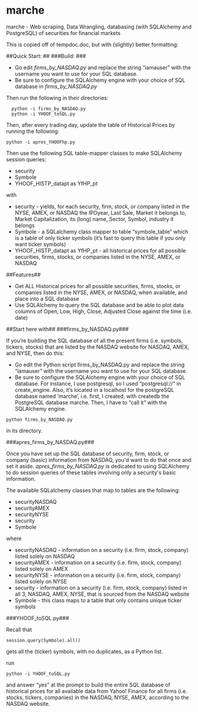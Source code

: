 # marche
marche - Web scraping, Data Wrangling, databasing (with SQLAlchemy and PostgreSQL) of securities for financial markets

This is copied off of tempdoc.doc, but with (slightly) better formatting:

##Quick Start: ##
###Build: ###

- Go edit *firms_by_NASDAQ.py* and replace the string “iamauser” with the username you want to use for your SQL database.
- Be sure to configure the SQLAlchemy engine with your choice of SQL database in *firms_by_NASDAQ.py*

Then run the following in their directories:

```  
  python -i firms_by_NASDAQ.py
  python -i YHOOF_toSQL.py 
  ```

Then, after every trading day, update the table of Historical Prices by running the following:

```  
python -i apres_YHOOFhp.py
```

Then use the following SQL table-mapper classes to make SQLAlchemy session queries:

* security
* Symbole
* YHOOF_HISTP_datapt as YfHP_pt

with 

* security - yields, for each security, firm, stock, or company listed in the NYSE, AMEX, or NASDAQ the IPOyear, Last Sale, Market it belongs to, Market Capitalization, its (long) name, Sector, Symbol, industry it belongs
* Symbole - a SQLalchemy class mapper to table “symbole_table” which is a table of only ticker symbols (it’s fast to query this table if you only want ticker symbols)
* YHOOF_HISTP_datapt as YfHP_pt - all historical prices for all possible securities, firms, stocks, or companies listed in the NYSE, AMEX, or NASDAQ

##Features##

- Get ALL Historical prices for all possible securities, firms, stocks, or companies listed in the NYSE, AMEX, or NASDAQ, when available, and place into a SQL database
- Use SQLAlchemy to query the SQL database and be able to plot data columns of Open, Low, High, Close, Adjusted Close against the time (i.e. date)

##Start here with##
###firms_by_NASDAQ.py###

If you’re building the SQL database of all the present firms (i.e. symbols, tickers, stocks) that are listed by the NASDAQ website for NASDAQ, AMEX, and NYSE, then do this:

- Go edit the Python script firms_by_NASDAQ.py and replace the string “iamauser” with the username you want to use for your SQL database.
- Be sure to configure the SQLAlchemy engine with your choice of SQL database.  For instance, I use postgresql, so I used “postgresql://“ in create_engine.  Also, it’s located in a localhost for the postgreSQL database named ‘marche’, i.e. first, I created, with createdb the PostgreSQL database marche.  Then, I have to “call it” with the SQLAlchemy engine.  

```
python firms_by_NASDAQ.py
```

in its directory.  


###apres_firms_by_NASDAQ.py###

Once you have set up the SQL database of security, firm, stock, or company (basic) information from NASDAQ, you'd want to do that once and set it aside.  *apres_firms_by_NASDAQ.py* is dedicated to using SQLAlchemy to do session queries of these tables involving only a security's basic information.  

The available SQLalchemy classes that map to tables are the following:

* securityNASDAQ
* securityAMEX
* securityNYSE
* security
* Symbole

where

* securityNASDAQ - information on a security (i.e. firm, stock, company) listed solely on NASDAQ
* securityAMEX - information on a security (i.e. firm, stock, company) listed solely on AMEX
* securityNYSE - information on a security (i.e. firm, stock, company) listed solely on NYSE
* security - information on a security (i.e. firm, stock, company) listed in all 3, NASDAQ, AMEX, NYSE, that is sourced from the NASDAQ website
* Symbole - this class maps to a table that only contains unique ticker symbols


###YHOOF_toSQL.py###

Recall that 

  ```
  session.query(Symbole).all()
  ```

gets all the (ticker) symbols, with no duplicates, as a Python list.  

run 

  ```
  python -i YHOOF_toSQL.py
  ```

and answer “yes” at the prompt to build the entire SQL database of historical prices for all available data from Yahoo! Finance for all firms (i.e. stocks, tickers, companies) in the NASDAQ, NYSE, AMEX, according to the NASDAQ website.



